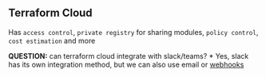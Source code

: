 ## Terraform Cloud

Has ```access control```, ```private registry``` for sharing modules, ```policy control```, ```cost estimation``` and more 

**QUESTION:** can terraform cloud integrate with slack/teams?
    * Yes, slack has its own integration method, but we can also use email or [webhooks](https://www.terraform.io/docs/cloud/workspaces/notifications.html) 